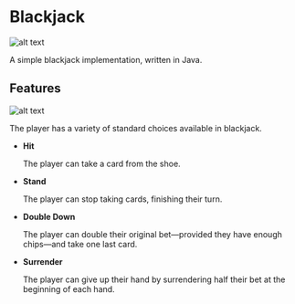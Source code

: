 # Blackjack
![alt text](https://github.com/yeyoan/blackjack-6102/raw/master/src/images/default_logo_s.png "Blackjack")

A simple blackjack implementation, written in Java.

## Features
![alt text](https://github.com/yeyoan/blackjack-6102/raw/master/image.png "Game screenshot")

The player has a variety of standard choices available in blackjack.
* **Hit**

   The player can take a card from the shoe.
* **Stand**

   The player can stop taking cards, finishing their turn.
* **Double Down**

   The player can double their original bet—provided they have enough chips—and take one last card.
* **Surrender**

   The player can give up their hand by surrendering half their bet at the beginning of each hand.

